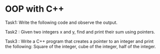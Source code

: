 # OOP with C++

Task1: Write the following code and observe the output.

Task2 : Given two integers x and y, find and print their sum using pointers.

Task3 : Write a C++ program that creates a pointer to an integer and print the following: Square of the integer, cube of the integer, half of the integer.



